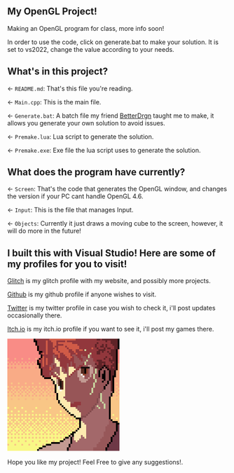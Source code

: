 ﻿## My OpenGL Project!

Making an OpenGL program for class, more info soon!

In order to use the code, click on generate.bat to make your solution. It is set to vs2022, change the value according to your needs.

## What's in this project?

← `README.md`: That's this file you're reading.

← `Main.cpp`: This is the main file.

← `Generate.bat`: A batch file my friend [BetterDrgn](https://github.com/BttrDrgn) taught me to make, it allows you generate your own solution to avoid issues.

← `Premake.lua`: Lua script to generate the solution.

← `Premake.exe`: Exe file the lua script uses to generate the solution.

## What does the program have currently?

← `Screen`: That's the code that generates the OpenGL window, and changes the version if your PC cant handle OpenGL 4.6.

← `Input`: This is the file that manages Input.

← `Objects`: Currently it just draws a moving cube to the screen, however, it will do more in the future!

## I built this with Visual Studio! Here are some of my profiles for you to visit!

[Glitch](https://glitch.com/@AlexGama11) is my glitch profile with my website, and possibly more projects.

[Github](https://github.com/AlexGama11) is my github profile if anyone wishes to visit.

[Twitter](https://twitter.com/Alex_CorreiaG) is my twitter profile in case you wish to check it, i'll post updates occasionally there.

[Itch.io](https://alexmango.itch.io) is my itch.io profile if you want to see it, i'll post my games there.

![Swords](https://raw.githubusercontent.com/AlexGama11/Game-Engine/master/assets/Shirou.png)

Hope you like my project! Feel Free to give any suggestions!.